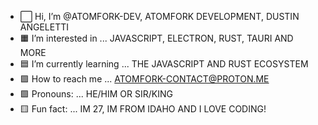 - ⬜ Hi, I’m @ATOMFORK-DEV, ATOMFORK DEVELOPMENT, DUSTIN ANGELETTI
- 🟧 I’m interested in ... JAVASCRIPT, ELECTRON, RUST, TAURI AND MORE
- 🟦 I’m currently learning ... THE JAVASCRIPT AND RUST ECOSYSTEM
- 🟪 How to reach me ... ATOMFORK-CONTACT@PROTON.ME
- 🟩 Pronouns: ... HE/HIM OR SIR/KING
- 🟨 Fun fact: ... IM 27, IM FROM IDAHO AND I LOVE CODING!

<!-- ⬜🟧🟦🟥🟫🟪🟩🟨 -->

